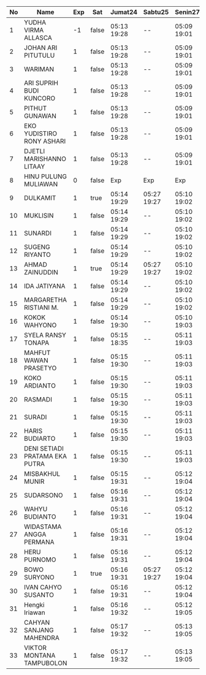 | No | Name | Exp | Sat | Jumat24 | Sabtu25 | Senin27 | Selasa28 | Rabu29 | Kamis30 |
|-----|-----|-----|-----|-----|-----|-----|-----|-----|-----|
| 1 | YUDHA VIRMA ALLASCA | -1 | false | 05:13 19:28 | -- | 05:09 19:01 | 05:08 19:17 | 05:14 19:10 | 05:17 - |
| 2 | JOHAN ARI PITUTULU | 1 | false | 05:13 19:28 | -- | 05:09 19:01 | 05:08 19:17 | 05:14 19:10 | 05:17 - |
| 3 | WARIMAN | 1 | false | 05:13 19:28 | -- | 05:09 19:01 | 05:08 19:17 | 05:14 19:10 | 05:17 - |
| 4 | ARI SUPRIH BUDI KUNCORO | 1 | false | 05:13 19:28 | -- | 05:09 19:01 | 05:08 19:17 | 05:14 19:10 | 05:17 - |
| 5 | PITHUT GUNAWAN | 1 | false | 05:13 19:28 | -- | 05:09 19:01 | 05:08 19:17 | 05:14 19:10 | 05:17 - |
| 6 | EKO YUDISTIRO RONY ASHARI | 1 | false | 05:13 19:28 | -- | 05:09 19:01 | 05:08 19:17 | 05:14 19:10 | 05:17 - |
| 7 | DJETLI MARISHANNO LITAAY | 1 | false | 05:13 19:28 | -- | 05:09 19:01 | 05:08 19:17 | 05:14 19:10 | 05:17 - |
| 8 | HINU PULUNG MULIAWAN | 0 | false | Exp | Exp | Exp | Exp | Exp | Exp |
| 9 | DULKAMIT | 1 | true | 05:14 19:29 | 05:27 19:27 | 05:10 19:02 | 05:09 19:18 | 05:15 19:11 | 05:18 - |
| 10 | MUKLISIN | 1 | false | 05:14 19:29 | -- | 05:10 19:02 | 05:09 19:18 | 05:15 19:11 | 05:18 - |
| 11 | SUNARDI | 1 | false | 05:14 19:29 | -- | 05:10 19:02 | 05:09 19:18 | 05:15 19:11 | 05:18 - |
| 12 | SUGENG RIYANTO | 1 | false | 05:14 19:29 | -- | 05:10 19:02 | 05:09 19:18 | 05:15 19:11 | 05:18 - |
| 13 | AHMAD ZAINUDDIN | 1 | true | 05:14 19:29 | 05:27 19:27 | 05:10 19:02 | 05:09 19:18 | 05:15 19:11 | 05:18 - |
| 14 | IDA JATIYANA | 1 | false | 05:14 19:29 | -- | 05:10 19:02 | 05:09 19:18 | 05:15 19:11 | 05:18 - |
| 15 | MARGARETHA RISTIANI M. | 1 | false | 05:14 19:29 | -- | 05:10 19:02 | 05:09 19:18 | 05:15 19:11 | 05:18 - |
| 16 | KOKOK WAHYONO | 1 | false | 05:14 19:30 | -- | 05:10 19:03 | 05:10 19:18 | 05:15 19:11 | 05:18 - |
| 17 | SYELA RANSY TONAPA | 1 | false | 05:15 18:35 | -- | 05:11 19:03 | 05:10 19:19 | 05:16 19:12 | 05:19 - |
| 18 | MAHFUT WAWAN PRASETYO | 1 | false | 05:15 19:30 | -- | 05:11 19:03 | 05:10 19:19 | 05:16 19:12 | 05:19 - |
| 19 | KOKO ARDIANTO | 1 | false | 05:15 19:30 | -- | 05:11 19:03 | 05:10 19:19 | 05:16 19:12 | 05:19 - |
| 20 | RASMADI | 1 | false | 05:15 19:30 | -- | 05:11 19:03 | 05:10 19:19 | 05:16 19:12 | 05:19 - |
| 21 | SURADI | 1 | false | 05:15 19:30 | -- | 05:11 19:03 | 05:10 19:19 | 05:16 19:12 | 05:19 - |
| 22 | HARIS BUDIARTO | 1 | false | 05:15 19:30 | -- | 05:11 19:03 | 05:10 19:19 | 05:16 19:12 | 05:19 - |
| 23 | DENI SETIADI PRATAMA EKA PUTRA | 1 | false | 05:15 19:30 | -- | 05:11 19:03 | 05:10 19:19 | 05:16 19:12 | 05:19 - |
| 24 | MISBAKHUL MUNIR | 1 | false | 05:15 19:31 | -- | 05:12 19:04 | 05:11 19:20 | 05:17 19:13 | 05:20 - |
| 25 | SUDARSONO | 1 | false | 05:16 19:31 | -- | 05:12 19:04 | 05:11 19:20 | 05:17 19:13 | 05:20 - |
| 26 | WAHYU BUDIANTO | 1 | false | 05:16 19:31 | -- | 05:12 19:04 | 05:11 19:20 | 05:17 19:13 | 05:20 - |
| 27 | WIDASTAMA ANGGA PERMANA | 1 | false | 05:16 19:31 | -- | 05:12 19:04 | 05:11 19:20 | 05:17 19:13 | 05:20 - |
| 28 | HERU PURNOMO | 1 | false | 05:16 19:31 | -- | 05:12 19:04 | 05:11 19:20 | 05:17 19:13 | 05:20 - |
| 29 | BOWO SURYONO | 1 | true | 05:16 19:31 | 05:27 19:27 | 05:12 19:04 | 05:11 19:20 | 05:17 19:13 | 05:20 - |
| 30 | IVAN CAHYO SUSANTO | 1 | false | 05:16 19:31 | -- | 05:12 19:04 | 05:11 19:20 | 05:17 19:13 | 05:20 - |
| 31 | Hengki Iriawan | 1 | false | 05:16 19:32 | -- | 05:12 19:05 | 05:12 19:20 | 05:17 19:13 | 05:20 - |
| 32 | CAHYAN SANJANG MAHENDRA | 1 | false | 05:17 19:32 | -- | 05:13 19:05 | 05:12 19:21 | 05:18 19:14 | 05:21 - |
| 33 | VIKTOR MONTANA TAMPUBOLON | 1 | false | 05:17 19:32 | -- | 05:13 19:05 | 05:12 19:21 | 05:18 19:14 | 05:21 - |

